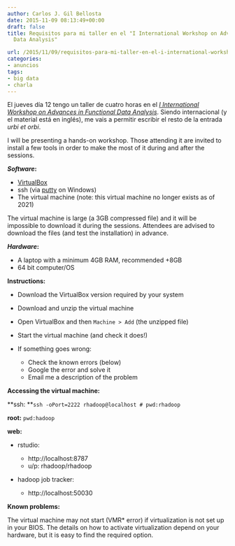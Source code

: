 ```yaml
---
author: Carlos J. Gil Bellosta
date: 2015-11-09 08:13:49+00:00
draft: false
title: Requisitos para mi taller en el "I International Workshop on Advances in Functional
  Data Analysis"

url: /2015/11/09/requisitos-para-mi-taller-en-el-i-international-workshop-on-advances-in-functional-data-analysis/
categories:
- anuncios
tags:
- big data
- charla
---
```


El jueves día 12 tengo un taller de cuatro horas en el [_I International Workshop on Advances in Functional Data Analysis_](http://www.est.uc3m.es/iwafda/). Siendo internacional (y el material está en inglés), me vais a permitir escribir el resto de la entrada _urbi et orbi_.

I will be presenting a hands-on workshop. Those attending it are invited to install a few tools in order to make the most of it during and after the sessions.

**_Software_:**

* [VirtualBox](https://www.virtualbox.org/wiki/Downloads)
* ssh (via [putty](http://www.chiark.greenend.org.uk/~sgtatham/putty/download.html) on Windows)
* The virtual machine (note: this virtual machine no longer exists as of 2021)

The virtual machine is large (a 3GB compressed file) and it will be impossible to download it during the sessions. Attendees are advised to download the files (and test the installation) in advance.

**_Hardware_:**

* A laptop with a minimum 4GB RAM, recommended +8GB
* 64 bit computer/OS

**Instructions:**

* Download the VirtualBox version required by your system
* Download and unzip the virtual machine
* Open VirtualBox and then `Machine > Add` (the unzipped file)
* Start the virtual machine (and check it does!)
* If something goes wrong:

	* Check the known errors (below)
	* Google the error and solve it
	* Email me a description of the problem


**Accessing the virtual machine:**

**ssh: **`ssh -oPort=2222 rhadoop@localhost # pwd:rhadoop`

**root:** `pwd:hadoop`

**web:**

* rstudio:

	* http://localhost:8787
	* u/p: rhadoop/rhadoop

* hadoop job tracker:

	* http://localhost:50030


**Known problems:**

The virtual machine may not start (VMR* error) if virtualization is not set up in your BIOS. The details on how to activate virtualization depend on your hardware, but it is easy to find the required option.
